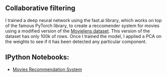 ## Collaborative filtering

I trained a deep neural network using the fast.ai library, which works on top of the famous PyTorch library, to create a reccomender system for movies using a modified version of the [Movielens dataset](http://files.grouplens.org/datasets/movielens/ml-100k.zip). This version of the dataset has only 100k of rows. Once I trained the model, I applied a PCA on the weights to see if it has been detected any particular component.

## IPython Notebooks:

- [Movies Recommendation System](https://nbviewer.jupyter.org/github/vorsatti/Deep-Learning/blob/master/Collaborative%20filtering/Movies%20Recommendation%20System.ipynb)